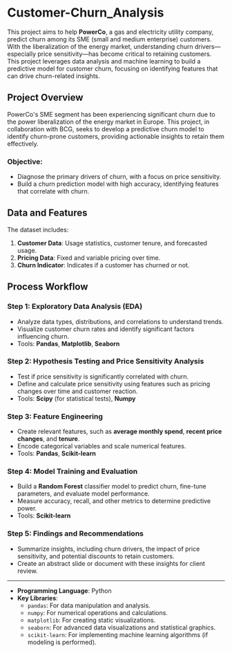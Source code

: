 <h1>Customer-Churn_Analysis</h1>

This project aims to help **PowerCo**, a gas and electricity utility company, predict churn among its SME (small and medium enterprise) customers. With the liberalization of the energy market, understanding churn drivers—especially price sensitivity—has become critical to retaining customers. This project leverages data analysis and machine learning to build a predictive model for customer churn, focusing on identifying features that can drive churn-related insights.


## Project Overview

PowerCo's SME segment has been experiencing significant churn due to the power liberalization of the energy market in Europe. This project, in collaboration with BCG, seeks to develop a predictive churn model to identify churn-prone customers, providing actionable insights to retain them effectively.

### Objective:
- Diagnose the primary drivers of churn, with a focus on price sensitivity.
- Build a churn prediction model with high accuracy, identifying features that correlate with churn.

## Data and Features

The dataset includes:
1. **Customer Data**: Usage statistics, customer tenure, and forecasted usage.
2. **Pricing Data**: Fixed and variable pricing over time.
3. **Churn Indicator**: Indicates if a customer has churned or not.


## Process Workflow

### Step 1: Exploratory Data Analysis (EDA)
- Analyze data types, distributions, and correlations to understand trends.
- Visualize customer churn rates and identify significant factors influencing churn.
- Tools: **Pandas**, **Matplotlib**, **Seaborn**

### Step 2: Hypothesis Testing and Price Sensitivity Analysis
- Test if price sensitivity is significantly correlated with churn.
- Define and calculate price sensitivity using features such as pricing changes over time and customer reaction.
- Tools: **Scipy** (for statistical tests), **Numpy**

### Step 3: Feature Engineering
- Create relevant features, such as **average monthly spend**, **recent price changes**, and **tenure**.
- Encode categorical variables and scale numerical features.
- Tools: **Pandas**, **Scikit-learn**

### Step 4: Model Training and Evaluation
- Build a **Random Forest** classifier model to predict churn, fine-tune parameters, and evaluate model performance.
- Measure accuracy, recall, and other metrics to determine predictive power.
- Tools: **Scikit-learn**

### Step 5: Findings and Recommendations
- Summarize insights, including churn drivers, the impact of price sensitivity, and potential discounts to retain customers.
- Create an abstract slide or document with these insights for client review.

---


- **Programming Language**: Python
- **Key Libraries**:
  - `pandas`: For data manipulation and analysis.
  - `numpy`: For numerical operations and calculations.
  - `matplotlib`: For creating static visualizations.
  - `seaborn`: For advanced data visualizations and statistical graphics.
  - `scikit-learn`: For implementing machine learning algorithms (if modeling is performed).

